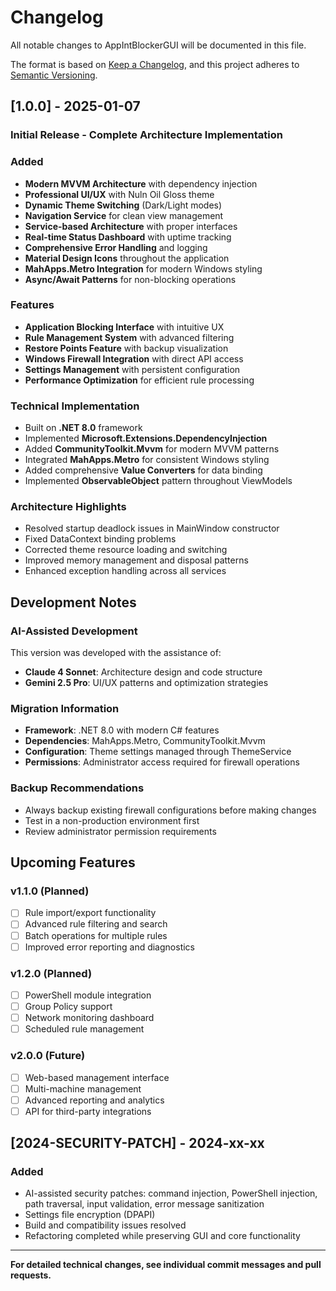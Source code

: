 # Changelog

All notable changes to AppIntBlockerGUI will be documented in this file.

The format is based on [Keep a Changelog](https://keepachangelog.com/en/1.0.0/),
and this project adheres to [Semantic Versioning](https://semver.org/spec/v2.0.0.html).

## [1.0.0] - 2025-01-07

### Initial Release - Complete Architecture Implementation

### Added
- **Modern MVVM Architecture** with dependency injection
- **Professional UI/UX** with Nuln Oil Gloss theme
- **Dynamic Theme Switching** (Dark/Light modes)
- **Navigation Service** for clean view management
- **Service-based Architecture** with proper interfaces
- **Real-time Status Dashboard** with uptime tracking
- **Comprehensive Error Handling** and logging
- **Material Design Icons** throughout the application
- **MahApps.Metro Integration** for modern Windows styling
- **Async/Await Patterns** for non-blocking operations

### Features
- **Application Blocking Interface** with intuitive UX
- **Rule Management System** with advanced filtering
- **Restore Points Feature** with backup visualization
- **Windows Firewall Integration** with direct API access
- **Settings Management** with persistent configuration
- **Performance Optimization** for efficient rule processing

### Technical Implementation
- Built on **.NET 8.0** framework
- Implemented **Microsoft.Extensions.DependencyInjection**
- Added **CommunityToolkit.Mvvm** for modern MVVM patterns
- Integrated **MahApps.Metro** for consistent Windows styling
- Added comprehensive **Value Converters** for data binding
- Implemented **ObservableObject** pattern throughout ViewModels

### Architecture Highlights
- Resolved startup deadlock issues in MainWindow constructor
- Fixed DataContext binding problems
- Corrected theme resource loading and switching
- Improved memory management and disposal patterns
- Enhanced exception handling across all services

## Development Notes

### AI-Assisted Development
This version was developed with the assistance of:
- **Claude 4 Sonnet**: Architecture design and code structure
- **Gemini 2.5 Pro**: UI/UX patterns and optimization strategies

### Migration Information
- **Framework**: .NET 8.0 with modern C# features
- **Dependencies**: MahApps.Metro, CommunityToolkit.Mvvm
- **Configuration**: Theme settings managed through ThemeService
- **Permissions**: Administrator access required for firewall operations

### Backup Recommendations
- Always backup existing firewall configurations before making changes
- Test in a non-production environment first
- Review administrator permission requirements

## Upcoming Features

### v1.1.0 (Planned)
- [ ] Rule import/export functionality
- [ ] Advanced rule filtering and search
- [ ] Batch operations for multiple rules
- [ ] Improved error reporting and diagnostics

### v1.2.0 (Planned)
- [ ] PowerShell module integration
- [ ] Group Policy support
- [ ] Network monitoring dashboard
- [ ] Scheduled rule management

### v2.0.0 (Future)
- [ ] Web-based management interface
- [ ] Multi-machine management
- [ ] Advanced reporting and analytics
- [ ] API for third-party integrations

## [2024-SECURITY-PATCH] - 2024-xx-xx
### Added
- AI-assisted security patches: command injection, PowerShell injection, path traversal, input validation, error message sanitization
- Settings file encryption (DPAPI)
- Build and compatibility issues resolved
- Refactoring completed while preserving GUI and core functionality

---

**For detailed technical changes, see individual commit messages and pull requests.** 